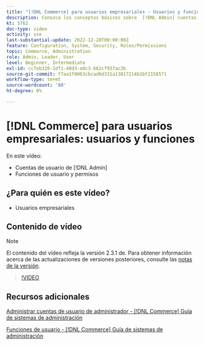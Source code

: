 ```yaml
---
title: "[!DNL Commerce] para usuarios empresariales - Usuarios y funciones"
description: Conozca los conceptos básicos sobre  [!DNL Admin] cuentas de usuario y funciones de usuario que determinan los permisos.
kt: 5762
doc-type: video
activity: use
last-substantial-update: 2022-12-28T00:00:00Z
feature: Configuration, System, Security, Roles/Permissions
topic: Commerce, Administration
role: Admin, Leader, User
level: Beginner, Intermediate
exl-id: cc7eb326-1df1-48d3-a8c3-b62cf937ac3b
source-git-commit: f7aa1f0063cbcad6d331a13817214b1bf2158571
workflow-type: tm+mt
source-wordcount: '80'
ht-degree: 0%

---
```


# [!DNL Commerce] para usuarios empresariales: usuarios y funciones

En este vídeo:

- Cuentas de usuario de [!DNL Admin]
- Funciones de usuario y permisos

## ¿Para quién es este vídeo?

- Usuarios empresariales

## Contenido de vídeo

>[!NOTE]
>
>El contenido del vídeo refleja la versión 2.3.1 de. Para obtener información acerca de las actualizaciones de versiones posteriores, consulte las [notas de la versión](https://experienceleague.adobe.com/docs/commerce-operations/release/notes/overview.html?lang=es).

>[!VIDEO](https://video.tv.adobe.com/v/35947?quality=12&learn=on)

## Recursos adicionales

[Administrar cuentas de usuario de administrador - [!DNL Commerce] Guía de sistemas de administración](https://experienceleague.adobe.com/docs/commerce-admin/systems/user-accounts/permissions-users-all.html?lang=es)

[Funciones de usuario - [!DNL Commerce] Guía de sistemas de administración](https://experienceleague.adobe.com/docs/commerce-admin/systems/user-accounts/permissions-user-roles.html?lang=es)

